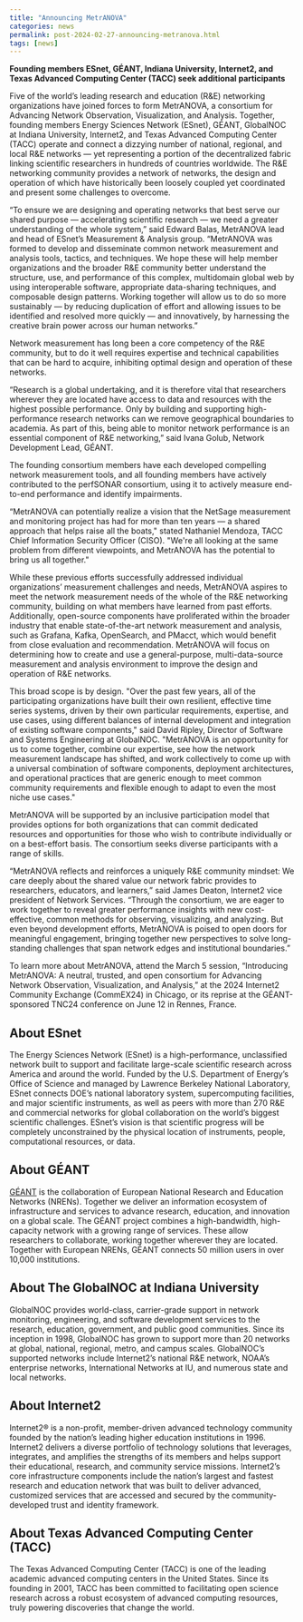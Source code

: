 ```yaml
---
title: "Announcing MetrANOVA"
categories: news
permalink: post-2024-02-27-announcing-metranova.html
tags: [news]
---
```


**Founding members ESnet, GÉANT, Indiana University, Internet2, and
  Texas Advanced Computing Center (TACC) seek additional
  participants**

Five of the world’s leading research and education (R&E) networking
organizations have joined forces to form MetrANOVA, a consortium for
Advancing Network Observation, Visualization, and Analysis. Together,
founding members Energy Sciences Network (ESnet), GÉANT, GlobalNOC at
Indiana University, Internet2, and Texas Advanced Computing Center
(TACC) operate and connect a dizzying number of national, regional,
and local R&E networks — yet representing a portion of the
decentralized fabric linking scientific researchers in hundreds of
countries worldwide. The R&E networking community provides a network
of networks, the design and operation of which have historically been
loosely coupled yet coordinated and present some challenges to
overcome.

“To ensure we are designing and operating networks that best serve our
shared purpose — accelerating scientific research — we need a greater
understanding of the whole system,” said Edward Balas, MetrANOVA lead
and head of ESnet’s Measurement & Analysis group. “MetrANOVA was
formed to develop and disseminate common network measurement and
analysis tools, tactics, and techniques. We hope these will help
member organizations and the broader R&E community better understand
the structure, use, and performance of this complex, multidomain
global web by using interoperable software, appropriate data-sharing
techniques, and composable design patterns. Working together will
allow us to do so more sustainably — by reducing duplication of effort
and allowing issues to be identified and resolved more quickly — and
innovatively, by harnessing the creative brain power across our human
networks.”

Network measurement has long been a core competency of the R&E
community, but to do it well requires expertise and technical
capabilities that can be hard to acquire, inhibiting optimal design
and operation of these networks.

“Research is a global undertaking, and it is therefore vital that
researchers wherever they are located have access to data and
resources with the highest possible performance. Only by building and
supporting high-performance research networks can we remove
geographical boundaries to academia. As part of this, being able to
monitor network performance is an essential component of R&E
networking,” said Ivana Golub, Network Development Lead, GÉANT.

The founding consortium members have each developed compelling network
measurement tools, and all founding members have actively contributed
to the perfSONAR consortium, using it to actively measure end-to-end
performance and identify impairments.

“MetrANOVA can potentially realize a vision that the NetSage
measurement and monitoring project has had for more than ten years — a
shared approach that helps raise all the boats," stated Nathaniel
Mendoza, TACC Chief Information Security Officer (CISO). "We're all
looking at the same problem from different viewpoints, and MetrANOVA
has the potential to bring us all together."

While these previous efforts successfully addressed individual
organizations’ measurement challenges and needs, MetrANOVA aspires to
meet the network measurement needs of the whole of the R&E networking
community, building on what members have learned from past
efforts. Additionally, open-source components have proliferated within
the broader industry that enable state-of-the-art network measurement
and analysis, such as Grafana, Kafka, OpenSearch, and PMacct, which
would benefit from close evaluation and recommendation. MetrANOVA will
focus on determining how to create and use a general-purpose,
multi-data-source measurement and analysis environment to improve the
design and operation of R&E networks.

This broad scope is by design. "Over the past few years, all of the
participating organizations have built their own resilient, effective
time series systems, driven by their own particular requirements,
expertise, and use cases, using different balances of internal
development and integration of existing software components," said
David Ripley, Director of Software and Systems Engineering at
GlobalNOC. "MetrANOVA is an opportunity for us to come together,
combine our expertise, see how the network measurement landscape has
shifted, and work collectively to come up with a universal combination
of software components, deployment architectures, and operational
practices that are generic enough to meet common community
requirements and flexible enough to adapt to even the most niche use
cases."

MetrANOVA will be supported by an inclusive participation model that
provides options for both organizations that can commit dedicated
resources and opportunities for those who wish to contribute
individually or on a best-effort basis. The consortium seeks diverse
participants with a range of skills.

“MetrANOVA reflects and reinforces a uniquely R&E community mindset:
We care deeply about the shared value our network fabric provides to
researchers, educators, and learners,” said James Deaton, Internet2
vice president of Network Services. “Through the consortium, we are
eager to work together to reveal greater performance insights with new
cost-effective, common methods for observing, visualizing, and
analyzing. But even beyond development efforts, MetrANOVA is poised to
open doors for meaningful engagement, bringing together new
perspectives to solve long-standing challenges that span network edges
and institutional boundaries.”

To learn more about MetrANOVA, attend the March 5 session,
“Introducing MetrANOVA: A neutral, trusted, and open consortium for
Advancing Network Observation, Visualization, and Analysis,” at the
2024 Internet2 Community Exchange (CommEX24) in Chicago, or its
reprise at the GÉANT-sponsored TNC24 conference on June 12 in Rennes,
France.



## About ESnet

The Energy Sciences Network (ESnet) is a high-performance,
unclassified network built to support and facilitate large-scale
scientific research across America and around the world. Funded by the
U.S. Department of Energy’s Office of Science and managed by Lawrence
Berkeley National Laboratory, ESnet connects DOE’s national laboratory
system, supercomputing facilities, and major scientific instruments,
as well as peers with more than 270 R&E and commercial networks for
global collaboration on the world’s biggest scientific
challenges. ESnet’s vision is that scientific progress will be
completely unconstrained by the physical location of instruments,
people, computational resources, or data.


## About GÉANT

[GÉANT](https://geant.org/) is the collaboration of European National
Research and Education Networks (NRENs). Together we deliver an
information ecosystem of infrastructure and services to advance
research, education, and innovation on a global scale. The GÉANT
project combines a high-bandwidth, high-capacity network with a
growing range of services. These allow researchers to collaborate,
working together wherever they are located. Together with European
NRENs, GÉANT connects 50 million users in over 10,000 institutions.


## About The GlobalNOC at Indiana University

GlobalNOC provides world-class, carrier-grade support in network
monitoring, engineering, and software development services to the
research, education, government, and public good communities. Since
its inception in 1998, GlobalNOC has grown to support more than 20
networks at global, national, regional, metro, and campus
scales. GlobalNOC’s supported networks include Internet2’s national
R&E network, NOAA’s enterprise networks, International Networks at IU,
and numerous state and local networks.


## About Internet2

Internet2® is a non-profit, member-driven advanced technology
community founded by the nation’s leading higher education
institutions in 1996. Internet2 delivers a diverse portfolio of
technology solutions that leverages, integrates, and amplifies the
strengths of its members and helps support their educational,
research, and community service missions. Internet2’s core
infrastructure components include the nation’s largest and fastest
research and education network that was built to deliver advanced,
customized services that are accessed and secured by the
community-developed trust and identity framework.


## About Texas Advanced Computing Center (TACC)

The Texas Advanced Computing Center (TACC) is one of the leading
academic advanced computing centers in the United States. Since its
founding in 2001, TACC has been committed to facilitating open science
research across a robust ecosystem of advanced computing resources,
truly powering discoveries that change the world.
